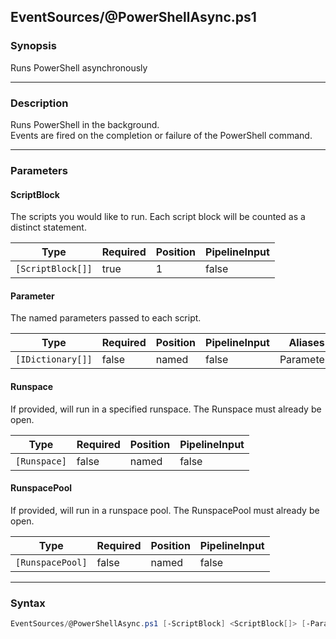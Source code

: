 EventSources/@PowerShellAsync.ps1
---------------------------------




### Synopsis
Runs PowerShell asynchronously



---


### Description

Runs PowerShell in the background.  
Events are fired on the completion or failure of the PowerShell command.



---


### Parameters
#### **ScriptBlock**

The scripts you would like to run.  Each script block will be counted as a distinct statement.






|Type             |Required|Position|PipelineInput|
|-----------------|--------|--------|-------------|
|`[ScriptBlock[]]`|true    |1       |false        |



#### **Parameter**

The named parameters passed to each script.






|Type             |Required|Position|PipelineInput|Aliases   |
|-----------------|--------|--------|-------------|----------|
|`[IDictionary[]]`|false   |named   |false        |Parameters|



#### **Runspace**

If provided, will run in a specified runspace.  The Runspace must already be open.






|Type        |Required|Position|PipelineInput|
|------------|--------|--------|-------------|
|`[Runspace]`|false   |named   |false        |



#### **RunspacePool**

If provided, will run in a runspace pool.  The RunspacePool must already be open.






|Type            |Required|Position|PipelineInput|
|----------------|--------|--------|-------------|
|`[RunspacePool]`|false   |named   |false        |





---


### Syntax
```PowerShell
EventSources/@PowerShellAsync.ps1 [-ScriptBlock] <ScriptBlock[]> [-Parameter <IDictionary[]>] [-Runspace <Runspace>] [-RunspacePool <RunspacePool>] [<CommonParameters>]
```
